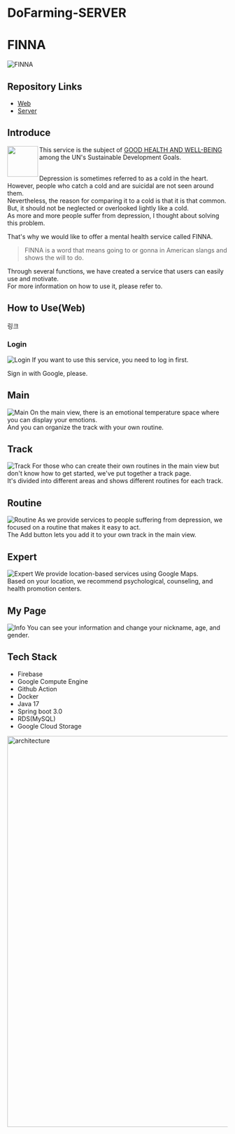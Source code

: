# DoFarming-SERVER

# FINNA
![FINNA](https://github.com/Finna-GDSC/DoFarming_PM/assets/144197605/81a272b0-0421-4770-accc-82c8f74480cf)

## Repository Links
* [Web](https://github.com/Finna-GDSC/DoFarming_WEB)
* [Server](https://github.com/Finna-GDSC/DoFarming_SERVER)

## Introduce
<img align = 'left' src = "https://github.com/Finna-GDSC/DoFarming_PM/assets/144197605/6bbaff8e-5e6f-478a-b50f-7ea573569d93" width = "70px" height = "70px">
</img>

This service is the subject of [GOOD HEALTH AND WELL-BEING](https://sdgs.un.org/goals/goal3) among the UN's Sustainable Development Goals.
<br></br>

Depression is sometimes referred to as a cold in the heart.
However, people who catch a cold and are suicidal are not seen around them.    
Nevertheless, the reason for comparing it to a cold is that it is that common. But, it should not be neglected or overlooked lightly like a cold.    
As more and more people suffer from depression, I thought about solving this problem.

That's why we would like to offer a mental health service called FINNA.
> FINNA is a word that means going to or gonna in American slangs and shows the will to do.

Through several functions, we have created a service that users can easily use and motivate.   
For more information on how to use it, please refer to.

## How to Use(Web)
링크

### Login
![Login](https://github.com/Finna-GDSC/DoFarming_PM/assets/144197605/2950be44-b22a-421f-9b04-56373bd3738f)
If you want to use this service, you need to log in first.

Sign in with Google, please.

## Main
![Main](https://github.com/Finna-GDSC/DoFarming_PM/assets/144197605/964fc245-b84e-413d-9d02-ea0d3b0db4e0)
On the main view, there is an emotional temperature space where you can display your emotions.   
And you can organize the track with your own routine.

## Track
![Track](https://github.com/Finna-GDSC/DoFarming_PM/assets/144197605/5f248af0-f122-4f13-855e-298393f9f1d6)
For those who can create their own routines in the main view but don't know how to get started, we've put together a track page.   
It's divided into different areas and shows different routines for each track.

## Routine
![Routine](https://github.com/Finna-GDSC/DoFarming_PM/assets/144197605/ee834ecb-54d7-46f2-af48-e1c6f66b348b)
As we provide services to people suffering from depression, we focused on a routine that makes it easy to act.   
The Add button lets you add it to your own track in the main view.

## Expert
![Expert](https://github.com/Finna-GDSC/DoFarming_PM/assets/144197605/22137256-f3ae-4100-9096-25b2544b0899)
We provide location-based services using Google Maps.   
Based on your location, we recommend psychological, counseling, and health promotion centers.

## My Page
![Info](https://github.com/Finna-GDSC/DoFarming_PM/assets/144197605/a4e4f74f-4386-411c-9c47-166e3ac0952a)
You can see your information and change your nickname, age, and gender.


## Tech Stack
* Firebase
* Google Compute Engine
* Github Action
* Docker
* Java 17
* Spring boot 3.0
* RDS(MySQL)
* Google Cloud Storage

<img width="892" alt="architecture" src="https://github.com/Finna-GDSC/DoFarming_PM/assets/144197605/f18585dc-40ae-4ab7-94e9-6c7d46a19499">

